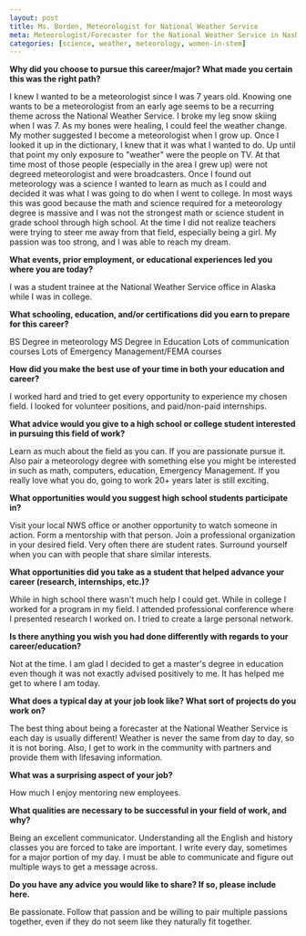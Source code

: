 ```yaml
---
layout: post
title: Ms. Borden, Meteorologist for National Weather Service
meta: Meteorologist/Forecaster for the National Weather Service in Nashville, TN
categories: [science, weather, meteorology, women-in-stem]
---
```


**Why did you choose to pursue this career/major?  What made you certain this was the right path?**

I knew I wanted to be a meteorologist since I was 7 years old.  Knowing one wants to be a meteorologist from an early age seems to be a recurring theme across the National Weather Service.  I broke my leg snow skiing when I was 7.  As my bones were healing, I could feel the weather change.  My mother suggested I become a meteorologist when I grow up.  Once I looked it up in the dictionary, I knew that it was what I wanted to do.  Up until that point my only exposure to "weather" were the people on TV.  At that time most of those people (especially in the area I grew up) were not degreed meteorologist and were broadcasters.  Once I found out meteorology was a science I wanted to learn as much as I could and decided it was what I was going to do when I went to college.  In most ways this was good because the math and science required for a meteorology degree is massive and I was not the strongest math or science student in grade school through high school.  At the time I did not realize teachers were trying to steer me away from that field, especially being a girl.  My passion was too strong, and I was able to reach my dream.

**What events, prior employment, or educational experiences led you where you are today?**

I was a student trainee at the National Weather Service office in Alaska while I was in college.

**What schooling, education, and/or certifications did you earn to prepare for this career?**

BS Degree in meteorology
MS Degree in Education
Lots of communication courses
Lots of Emergency Management/FEMA courses

**How did you make the best use of your time in both your education and career?**

I worked hard and tried to get every opportunity to experience my chosen field.  I looked for volunteer positions, and paid/non-paid internships.

**What advice would you give to a high school or college student interested in pursuing this field of work?**

Learn as much about the field as you can.  If you are passionate pursue it.  Also pair a meteorology degree with something else you might be interested in such as math, computers, education, Emergency Management.  If you really love what you do, going to work 20+ years later is still exciting.

**What opportunities would you suggest high school students participate in?**

Visit your local NWS office or another opportunity to watch someone in action.  Form a mentorship with that person.  Join a professional organization in your desired field.  Very often there are student rates.  Surround yourself when you can with people that share similar interests.  

**What opportunities did you take as a student that helped advance your career (research, internships, etc.)?**

While in high school there wasn't much help I could get.  While in college I worked for a program in my field.  I attended professional conference where I presented research I worked on.  I tried to create a large personal network.

**Is there anything you wish you had done differently with regards to your career/education?**

Not at the time.  I am glad I decided to get a master's degree in education even though it was not exactly advised positively to me.  It has helped me get to where I am today.

**What does a typical day at your job look like?  What sort of projects do you work on?**

The best thing about being a forecaster at the National Weather Service is each day is usually different!  Weather is never the same from day to day, so it is not boring.  Also, I get to work in the community with partners and provide them with lifesaving information.

**What was a surprising aspect of your job?**

How much I enjoy mentoring new employees.

**What qualities are necessary to be successful in your field of work, and why?**

Being an excellent communicator.  Understanding all the English and history classes you are forced to take are important.  I write every day, sometimes for a major portion of my day.  I must be able to communicate and figure out multiple ways to get a message across.  

**Do you have any advice you would like to share?  If so, please include here.**

Be passionate.  Follow that passion and be willing to pair multiple passions together, even if they do not seem like they naturally fit together.


